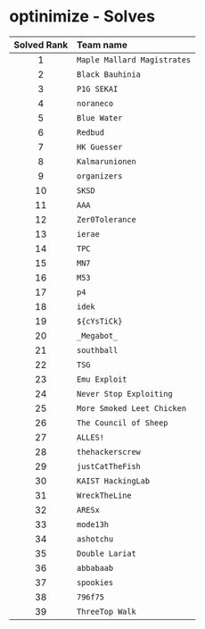 # optinimize - Solves
| Solved Rank | Team name |
|:-----------:|:----------|
| 1 | `Maple Mallard Magistrates` |
| 2 | `Black Bauhinia` |
| 3 | `P1G SEKAI` |
| 4 | `noraneco` |
| 5 | `Blue Water` |
| 6 | `Redbud` |
| 7 | `HK Guesser` |
| 8 | `Kalmarunionen` |
| 9 | `organizers` |
| 10 | `SKSD` |
| 11 | `AAA` |
| 12 | `Zer0Tolerance` |
| 13 | `ierae` |
| 14 | `TPC` |
| 15 | `MN7` |
| 16 | `M53` |
| 17 | `p4` |
| 18 | `idek` |
| 19 | `${cYsTiCk}` |
| 20 | `_Megabot_` |
| 21 | `southball` |
| 22 | `TSG` |
| 23 | `Emu Exploit` |
| 24 | `Never Stop Exploiting` |
| 25 | `More Smoked Leet Chicken` |
| 26 | `The Council of Sheep` |
| 27 | `ALLES!` |
| 28 | `thehackerscrew` |
| 29 | `justCatTheFish` |
| 30 | `KAIST HackingLab` |
| 31 | `WreckTheLine` |
| 32 | `ARESx` |
| 33 | `mode13h` |
| 34 | `ashotchu` |
| 35 | `Double Lariat` |
| 36 | `abbabaab` |
| 37 | `spookies` |
| 38 | `796f75` |
| 39 | `ThreeTop Walk` |